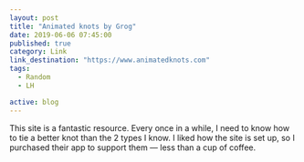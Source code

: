 ```yaml
---
layout: post
title: "Animated knots by Grog"
date: 2019-06-06 07:45:00
published: true
category: Link
link_destination: "https://www.animatedknots.com"
tags:
  - Random
  - LH

active: blog
---
```

This site is a fantastic resource. Every once in a while, I need to know how to tie a better knot than the 2 types I know. I liked how the site is set up, so I purchased their app to support them &mdash; less than a cup of coffee.
